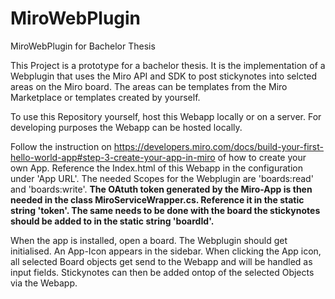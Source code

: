 # MiroWebPlugin
MiroWebPlugin for Bachelor Thesis

This Project is a prototype for a bachelor thesis.
It is the implementation of a Webplugin that uses the Miro API and SDK to post stickynotes into selcted areas on the Miro board. The areas can be templates from the Miro Marketplace or templates created by yourself.

To use this Repository yourself, host this Webapp locally or on a server.
For developing purposes the Webapp can be hosted locally.

Follow the instruction on https://developers.miro.com/docs/build-your-first-hello-world-app#step-3-create-your-app-in-miro of how to create your own App. Reference the Index.html of this Webapp in the configuration under 'App URL'. The needed Scopes for the Webplugin are 'boards:read' and 'boards:write'. 
**The  OAtuth token generated by the Miro-App is then needed in the class MiroServiceWrapper.cs. Reference it in the static string 'token'. The same needs to be done with the board the stickynotes should be added to in the static string 'boardId'.**

When the app is installed, open a board. The Webplugin should get initialised. An App-Icon appears in the sidebar. 
When clicking the App icon, all selected Board objects get send to the Webapp and will be handled as input fields. Stickynotes can then be added ontop of the selected Objects via the Webapp.
